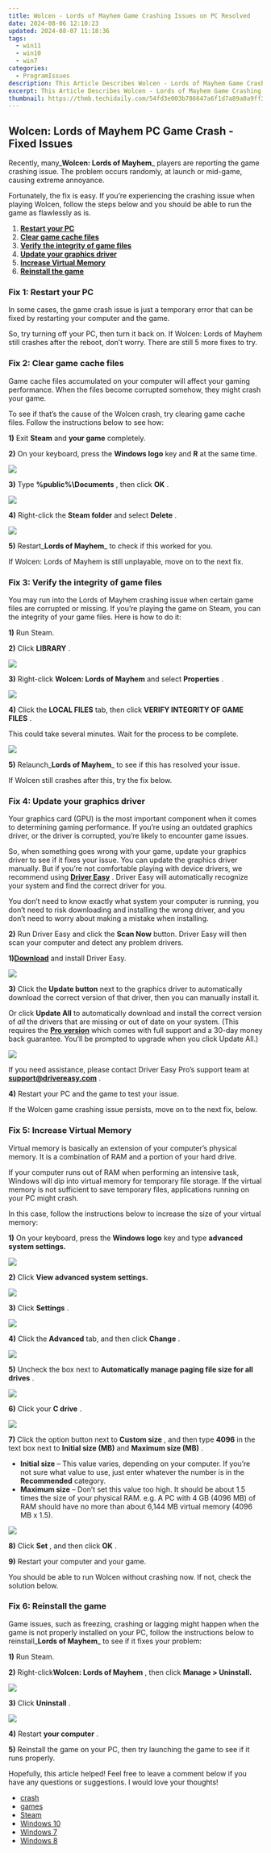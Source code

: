 ```yaml
---
title: Wolcen - Lords of Mayhem Game Crashing Issues on PC Resolved
date: 2024-08-06 12:10:23
updated: 2024-08-07 11:18:36
tags:
  - win11
  - win10
  - win7
categories:
  - ProgramIssues
description: This Article Describes Wolcen - Lords of Mayhem Game Crashing Issues on PC Resolved
excerpt: This Article Describes Wolcen - Lords of Mayhem Game Crashing Issues on PC Resolved
thumbnail: https://thmb.techidaily.com/54fd3e003b786647a6f1d7a89a0a9ff3e56e44f972b8ef6e36ebd7fc54a18cb3.jpg
---
```


## Wolcen: Lords of Mayhem PC Game Crash - Fixed Issues

Recently, many_**Wolcen: Lords of Mayhem**_ players are reporting the game crashing issue. The problem occurs randomly, at launch or mid-game, causing extreme annoyance.

 Fortunately, the fix is easy. If you’re experiencing the crashing issue when playing Wolcen, follow the steps below and you should be able to run the game as flawlessly as is.

1. **[Restart your PC](https://tools.techidaily.com/drivereasy/download/)**
2. **[Clear game cache files](https://tools.techidaily.com/drivereasy/download/)**
3. **[Verify the integrity of game files](https://tools.techidaily.com/drivereasy/download/)**
4. **[Update your graphics driver](https://tools.techidaily.com/drivereasy/download/)**
5. **[Increase Virtual Memory](https://tools.techidaily.com/drivereasy/download/)**
6. **[Reinstall the game](https://tools.techidaily.com/drivereasy/download/)**

### Fix 1: Restart your PC

 In some cases, the game crash issue is just a temporary error that can be fixed by restarting your computer and the game.

 So, try turning off your PC, then turn it back on. If Wolcen: Lords of Mayhem still crashes after the reboot, don’t worry. There are still 5 more fixes to try.

### Fix 2: Clear game cache files

 Game cache files accumulated on your computer will affect your gaming performance. When the files become corrupted somehow, they might crash your game.

 To see if that’s the cause of the Wolcen crash, try clearing game cache files. Follow the instructions below to see how:

**1)**  Exit **Steam**  and **your game** completely.

**2)**  On your keyboard, press the **Windows logo** key and **R** at the same time.

![](https://images.drivereasy.com/wp-content/uploads/2020/02/2020-02-14_17-14-03.jpg)

**3)** Type **%public%\\Documents** , then click **OK** .

![](https://images.drivereasy.com/wp-content/uploads/2020/02/2020-02-14_17-14-20.jpg)

**4)**  Right-click the **Steam folder** and select **Delete** .

![](https://images.drivereasy.com/wp-content/uploads/2020/02/2020-02-14_17-14-40.jpg)

**5)** Restart_**Lords of Mayhem**_ to check if this worked for you.

If Wolcen: Lords of Mayhem is still unplayable, move on to the next fix.

### Fix 3: Verify the integrity of game files

 You may run into the Lords of Mayhem crashing issue when certain game files are corrupted or missing. If you’re playing the game on Steam, you can the integrity of your game files. Here is how to do it:

**1)** Run Steam.

**2)** Click **LIBRARY** .

![](https://images.drivereasy.com/wp-content/uploads/2020/02/2020-02-14_17-15-17.jpg)

**3)** Right-click **Wolcen: Lords of Mayhem**  and select **Properties** .

![](https://images.drivereasy.com/wp-content/uploads/2020/02/2020-02-14_17-16-02.jpg)

**4)** Click the **LOCAL FILES** tab, then click **VERIFY INTEGRITY OF GAME FILES** .

 This could take several minutes. Wait for the process to be complete.

![](https://images.drivereasy.com/wp-content/uploads/2020/02/2020-02-14_17-19-34.jpg)

**5)** Relaunch_**Lords of Mayhem**_ to see if this has resolved your issue.

If Wolcen still crashes after this, try the fix below.

### Fix 4: Update your graphics driver

 Your graphics card (GPU) is the most important component when it comes to determining gaming performance. If you’re using an outdated graphics driver, or the driver is corrupted, you’re likely to encounter game issues.

 So, when something goes wrong with your game, update your graphics driver to see if it fixes your issue. You can update the graphics driver manually. But if you’re not comfortable playing with device drivers, we recommend using **[Driver Easy](https://tools.techidaily.com/drivereasy/download/)**  . Driver Easy will automatically recognize your system and find the correct driver for you.

 You don’t need to know exactly what system your computer is running, you don’t need to risk downloading and installing the wrong driver, and you don’t need to worry about making a mistake when installing.

**2)** Run Driver Easy and click the **Scan Now** button. Driver Easy will then scan your computer and detect any problem drivers.

 **1)[Download](https://tools.techidaily.com/drivereasy/download/)**  and install Driver Easy.

![](https://images.drivereasy.com/wp-content/uploads/2020/02/2020-02-14_17-22-14.jpg)

**3)** Click the **Update button** next to the graphics driver to automatically download the correct version of that driver, then you can manually install it.

 Or click **Update All** to automatically download and install the correct version of _all_ the drivers that are missing or out of date on your system. (This requires the **[Pro version](https://tools.techidaily.com/drivereasy/download/)**  which comes with full support and a 30-day money back guarantee. You’ll be prompted to upgrade when you click Update All.)

![](https://images.drivereasy.com/wp-content/uploads/2020/02/2020-02-14_17-23-04.jpg)

 If you need assistance, please contact Driver Easy Pro’s support team at [**support@drivereasy.com**](https://tools.techidaily.com/drivereasy/download/) .

**4)**  Restart your PC and the game to test your issue.

 If the Wolcen game crashing issue persists, move on to the next fix, below.

### Fix 5: Increase Virtual Memory

 Virtual memory is basically an extension of your computer’s physical memory. It is a combination of RAM and a portion of your hard drive.

 If your computer runs out of RAM when performing an intensive task, Windows will dip into virtual memory for temporary file storage. If the virtual memory is not sufficient to save temporary files, applications running on your PC might crash.

 In this case, follow the instructions below to increase the size of your virtual memory:

**1)** On your keyboard, press the **Windows logo** key and type **advanced system settings.**

![](https://images.drivereasy.com/wp-content/uploads/2019/05/image-884.png)

**2)** Click **View advanced system settings.**

![](https://images.drivereasy.com/wp-content/uploads/2019/05/image-882.png)

**3)** Click **Settings** .

![](https://images.drivereasy.com/wp-content/uploads/2019/05/image-881.png)

**4)**  Click the **Advanced**  tab, and then click **Change** .

![](https://images.drivereasy.com/wp-content/uploads/2019/05/image-880.png)

**5)** Uncheck the box next to **Automatically manage paging file size for all drives** .

![](https://images.drivereasy.com/wp-content/uploads/2022/04/paging-file.png)

**6)** Click your **C drive** .

![](https://images.drivereasy.com/wp-content/uploads/2019/05/image-879.png)

**7)** Click the option button next to **Custom size** , and then type **4096** in the text box next to **Initial size (MB)**  and **Maximum size (MB)** .

* **Initial size** – This value varies, depending on your computer. If you’re not sure what value to use, just enter whatever the number is in the **Recommended** category.
* **Maximum size** – Don’t set this value too high. It should be about 1.5 times the size of your physical RAM. e.g. A PC with 4 GB (4096 MB) of RAM should have no more than about 6,144 MB virtual memory (4096 MB x 1.5).

![](https://images.drivereasy.com/wp-content/uploads/2020/03/2020-03-23_10-39-55.jpg)

**8)** Click **Set** , and then click **OK** .

**9)**  Restart your computer and your game.

 You should be able to run Wolcen without crashing now. If not, check the solution below.

### Fix 6: Reinstall the game

 Game issues, such as freezing, crashing or lagging might happen when the game is not properly installed on your PC, follow the instructions below to reinstall_**Lords of Mayhem**_ to see if it fixes your problem:

**1)** Run Steam.

**2)** Right-click**Wolcen: Lords of Mayhem** , then click **Manage > Uninstall.**

![](https://images.drivereasy.com/wp-content/uploads/2020/02/2020-02-14_17-25-13.jpg)

**3)** Click **Uninstall** .

![](https://images.drivereasy.com/wp-content/uploads/2020/02/2020-02-14_17-26-45.jpg)

**4)** Restart **your computer** .

**5)** Reinstall the game on your PC, then try launching the game to see if it runs properly.

 Hopefully, this article helped! Feel free to leave a comment below if you have any questions or suggestions. I would love your thoughts!

* [crash](https://tools.techidaily.com/drivereasy/download/)
* [games](https://tools.techidaily.com/drivereasy/download/)
* [Steam](https://tools.techidaily.com/drivereasy/download/)
* [Windows 10](https://tools.techidaily.com/drivereasy/download/)
* [Windows 7](https://tools.techidaily.com/drivereasy/download/)
* [Windows 8](https://tools.techidaily.com/drivereasy/download/)

<ins class="adsbygoogle"
     style="display:block"
     data-ad-format="autorelaxed"
     data-ad-client="ca-pub-7571918770474297"
     data-ad-slot="1223367746"></ins>



<ins class="adsbygoogle"
     style="display:block"
     data-ad-client="ca-pub-7571918770474297"
     data-ad-slot="8358498916"
     data-ad-format="auto"
     data-full-width-responsive="true"></ins>
